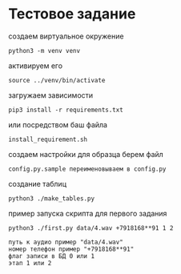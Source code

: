 # Тестовое задание

создаем виртуальное окружение 
```
python3 -m venv venv
```

активируем его
```
source ../venv/bin/activate
```

загружаем зависимости
```
pip3 install -r requirements.txt
```

или посредством баш файла
```
install_requirement.sh
```

создаем настройки для образца берем файл
```
config.py.sample переименовываем в config.py
```

создание таблиц

```
python3 ./make_tables.py
```

пример запуска скрипта для первого задания
```
python3 ./first.py data/4.wav +7918168**91 1 2
```
```
путь к аудио пример "data/4.wav"
номер телефон пример "+7918168**91"
флаг записи в БД 0 или 1
этап 1 или 2
```
